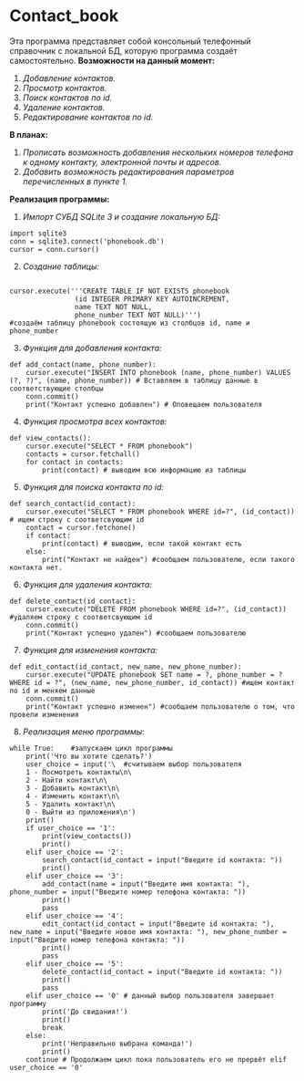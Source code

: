 # Contact_book
Эта программа представляет собой консольный телефонный справочник с локальной БД, которую программа создаёт самостоятельно. 
**Возможности на данный момент:**
1. *Добавление контактов.*
2. *Просмотр контактов.*
3. *Поиск контактов по id.*
4. *Удаление контактов.*
5. *Редактирование контактов по  id.*

**В планах:**
1. *Прописать возможность добавления нескольких номеров телефона к одному контакту, электронной почты и адресов.*
2. *Добавить возможность редактирования параметров перечисленных в пункте 1.*

**Реализация программы:**

1. _Импорт СУБД SQLite 3 и создание локальную БД:_

```
import sqlite3
conn = sqlite3.connect('phonebook.db')
cursor = conn.cursor()
```


2.  _Создание таблицы:_

```

cursor.execute('''CREATE TABLE IF NOT EXISTS phonebook
                (id INTEGER PRIMARY KEY AUTOINCREMENT,
                name TEXT NOT NULL,
                phone_number TEXT NOT NULL)''')
#создаём таблицу phonebook состоящую из столбцов id, name и phone_number
```
3. _Функция для добавления контакта:_

```
def add_contact(name, phone_number):
    cursor.execute("INSERT INTO phonebook (name, phone_number) VALUES (?, ?)", (name, phone_number)) # Вставляем в таблицу данные в соответствующие столбцы
    conn.commit() 
    print("Контакт успешно добавлен") # Оповещаем пользователя
```
4. _Функция просмотра всех контактов:_

```
def view_contacts():
    cursor.execute("SELECT * FROM phonebook")
    contacts = cursor.fetchall()
    for contact in contacts:
        print(contact) # выводим всю информацию из таблицы
```
5. _Функция для поиска контакта по id:_

```
def search_contact(id_contact):
    cursor.execute("SELECT * FROM phonebook WHERE id=?", (id_contact)) # ищем строку с соответсвующим id
    contact = cursor.fetchone()
    if contact:
        print(contact) # выводим, если такой контакт есть
    else:
        print("Контакт не найден") #сообщаем пользователю, если такого контакта нет.
```
6. _Функция для удаления контакта:_

```
def delete_contact(id_contact):
    cursor.execute("DELETE FROM phonebook WHERE id=?", (id_contact)) #удаляем строку с соответсвующим id
    conn.commit()
    print("Контакт успешно удален") #сообщаем пользователю
```

7. _Функция для изменения контакта:_

```
def edit_contact(id_contact, new_name, new_phone_number):
    cursor.execute("UPDATE phonebook SET name = ?, phone_number = ? WHERE id = ?", (new_name, new_phone_number, id_contact)) #ищем контакт по id и меняем данные
    conn.commit()
    print("Контакт успешно изменен") #сообщаем пользователю о том, что провели изменения
```

8. _Реализация меню программы:_

```
while True:    #запускаем цикл программы
    print('Что вы хотите сделать?') 
    user_choice = input('\  #считываем выбор пользователя
    1 - Посмотреть контакты\n\
    2 - Найти контакт\n\
    3 - Добавить контакт\n\
    4 - Изменить контакт\n\
    5 - Удалить контакт\n\
    0 - Выйти из приложения\n')
    print()
    if user_choice == '1':
        print(view_contacts())
        print()
    elif user_choice == '2':
        search_contact(id_contact = input("Введите id контакта: "))
        print()
    elif user_choice == '3':
        add_contact(name = input("Введите имя контакта: "), phone_number = input("Введите номер телефона контакта: "))
        print()
        pass
    elif user_choice == '4':
        edit_contact(id_contact = input("Введите id контакта: "), new_name = input("Введите новое имя контакта: "), new_phone_number = input("Введите номер телефона контакта: "))
        print()
        pass
    elif user_choice == '5':
        delete_contact(id_contact = input("Введите id контакта: "))
        print()
        pass
    elif user_choice == '0' # данный выбор пользователя завершает программу
        print('До свидания!')
        print()
        break
    else:
        print('Неправильно выбрана команда!') 
        print()
    continue # Продолжаем цикл пока пользователь его не прервёт elif user_choice == '0'
```